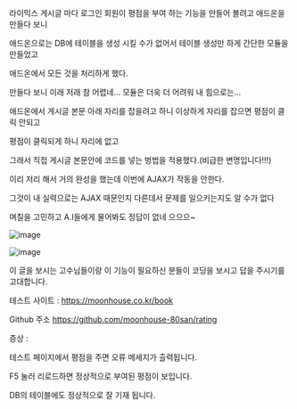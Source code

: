 라이믹스 게시글 마다 로그인 회원이 평점을 부여 하는 기능을 만들어 볼려고 애드온을 만들다 보니

애드온으로는 DB에 테이블을 생성 시킬 수가 없어서 테이블 생성만 하게 간단한 모듈을 만들었고

애드온에서 모든 것을 처리하게 했다.

만들다 보니 이래 저래 참 어렵네... 모듈은 더욱 더 어려워 내 힘으로는...

 

애드온에서 게시글 본문 아래 자리를 잡을려고 하니 이상하게 자리를 잡으면 평점이 클릭 안되고

평점이 클릭되게 하니 자리에 없고

그래서 직접 게시글 본문안에 코드를 넣는 벙법을 적용했다.(비급한 변명입니다!!!)



이리 저리 해서 거의 완성을 했는데 이번에 AJAX가 작동을 안한다.

그것이 내 실력으로는 AJAX 때문인지 다른데서 문제를 일으키는지도 알 수가 없다

며칠을 고민하고 A.I들에게 물어봐도 정답이 없네 으으으~

![image](https://github.com/user-attachments/assets/ace877ec-ad5c-4fc2-9b6a-d3f23eb98f3b)

![image](https://github.com/user-attachments/assets/59f09f96-70b1-4652-8b62-2a0f1568d0d8)

이 글을 보시는 고수님들이랑 이 기능이 필요하신 분들이 코딩을 보시고 답을 주시기를 고대합니다.

테스트 사이트 : https://moonhouse.co.kr/book

Github 주소 https://github.com/moonhouse-80san/rating

 

증상 :

테스트 페이지에서 평점을 주면 오류 메세지가 츨력됩니다. 

F5 눌러 리로드하면 정상적으로 부여된 평점이 보입니다.

DB의 테이블에도 정상적으로 잘 기재 됩니다.
